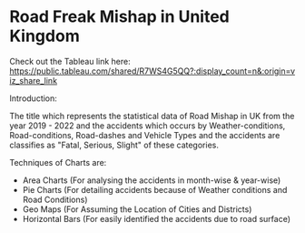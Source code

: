 # Road Freak Mishap in United Kingdom

Check out the Tableau link here: https://public.tableau.com/shared/R7WS4G5QQ?:display_count=n&:origin=viz_share_link

Introduction:

The title which represents the statistical data of Road Mishap in UK from the year 2019 - 2022 and the accidents which occurs by Weather-conditions, Road-conditions, Road-dashes and Vehicle Types and the accidents are classifies as "Fatal, Serious, Slight" of these categories.

Techniques of Charts are:

* Area Charts (For analysing the accidents in month-wise & year-wise)
* Pie Charts (For detailing accidents because of Weather conditions and Road Conditions)
* Geo Maps (For Assuming the Location of Cities and Districts)
* Horizontal Bars (For easily identified the accidents due to road surface)







